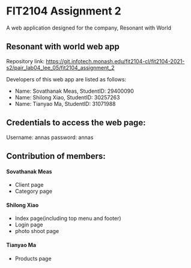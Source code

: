 # FIT2104 Assignment 2

A web application designed for the company, Resonant with World
## Resonant with world web app

Repository link: https://git.infotech.monash.edu/fit2104-cl/fit2104-2021-s2/pair_lab04_lee_05/fit2104_assignment_2


Developers of this web app are listed as follows:
- Name: Sovathanak Meas, StudentID: 29400090
- Name: Shilong Xiao, StudentID: 30257263
- Name: Tianyao Ma, StudentID: 31071988

## Credentials to access the web page:

Username: annas
password: annas

## Contribution of members:
#### Sovathanak Meas 
- Client page
- Category page

#### Shilong Xiao
- Index page(including top menu and footer)
- Login page
- photo shoot page

#### Tianyao Ma
- Products page